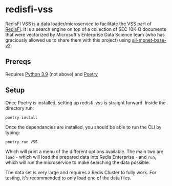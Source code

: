 # redisfi-vss

RedisFI VSS is a data loader/microservice to facilitate the VSS part of [RedisFI](https://github.com/redislabs-training/redisfi).  It is a search engine on top of a collection of SEC 10K-Q documents that were vectorized by Microsoft's Enterprise Data Science team (who has graciously allowed us to share them with this project) using [all-mpnet-base-v2](https://huggingface.co/sentence-transformers/all-mpnet-base-v2).

## Prereqs
Requires [Python 3.9](https://stackoverflow.com/a/66907362) (not above) and [Poetry](https://python-poetry.org)

## Setup 

Once Poetry is installed, setting up redisfi-vss is straight forward.  Inside the directory run:

`poetry install`

Once the dependancies are installed, you should be able to run the CLI by typing:

`poetry run VSS`

Which will print a menu of the different options available.  The main two are `load` - which will load the prepared data into Redis Enterprise - and `run`, which will run the microservice to make searching the data possible.

The data set is very large and requires a Redis Cluster to fully work. For testing, it's recommended to only load one of the data files.
